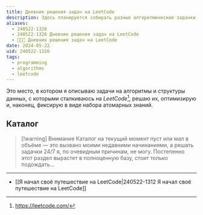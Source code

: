 ```yaml
---
title: Дневник решения задач на LeetCode
description: Здесь планируется собирать разные алгоритмические задачки, которые я решал на LeetCode
aliases:
  - 240522-1326
  - 240522-1326 Дневник решения задач на LeetCode
  - 🧑🏼‍💻 Дневник решения задач на LeetCode
date: 2024-05-22
uid: 240522-1326
tags:
  - programming
  - algorithms
  - leetcode
---
```


Это место, в котором я описываю задачи на алгоритмы и структуры данных, с которыми сталкиваюсь на *LeetCode*[^lc], решаю их, оптимизирую и, наконец, фиксирую в виде набора атомарных знаний.

## Каталог

> [!warning] Внимание
> Каталог на текущий момент пуст или мал в объёме — это вызвано моими недавними начинаниями, а решать задачки 24/7 я, по очевидным причинам, не могу. Постепенно этот раздел вырастет в полноценную базу, стоит только подождать...

---

- [[Я начал своё путешествие на LeetCode|240522-1312 Я начал своё путешествие на LeetCode]]

[^lc]: https://leetcode.com/
